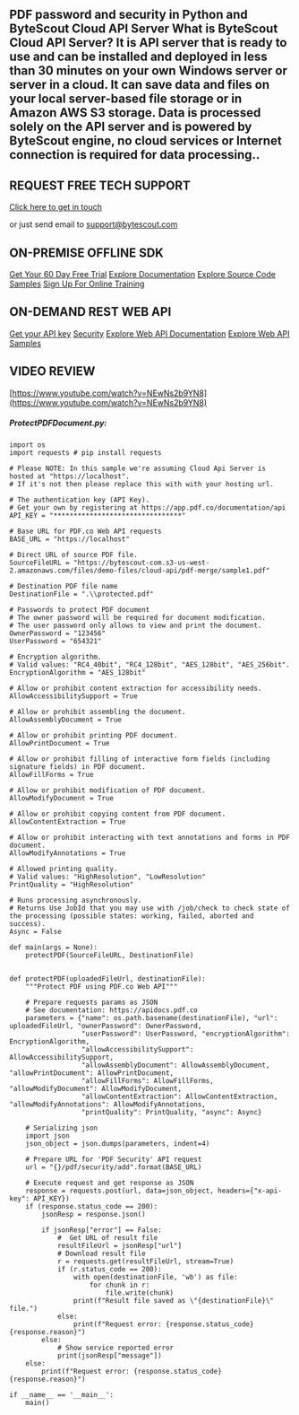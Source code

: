 ## PDF password and security in Python and ByteScout Cloud API Server What is ByteScout Cloud API Server? It is API server that is ready to use and can be installed and deployed in less than 30 minutes on your own Windows server or server in a cloud. It can save data and files on your local server-based file storage or in Amazon AWS S3 storage. Data is processed solely on the API server and is powered by ByteScout engine, no cloud services or Internet connection is required for data processing..

## REQUEST FREE TECH SUPPORT

[Click here to get in touch](https://bytescout.zendesk.com/hc/en-us/requests/new?subject=ByteScout%20Cloud%20API%20Server%20Question)

or just send email to [support@bytescout.com](mailto:support@bytescout.com?subject=ByteScout%20Cloud%20API%20Server%20Question) 

## ON-PREMISE OFFLINE SDK 

[Get Your 60 Day Free Trial](https://bytescout.com/download/web-installer?utm_source=github-readme)
[Explore Documentation](https://bytescout.com/documentation/index.html?utm_source=github-readme)
[Explore Source Code Samples](https://github.com/bytescout/ByteScout-SDK-SourceCode/)
[Sign Up For Online Training](https://academy.bytescout.com/)


## ON-DEMAND REST WEB API

[Get your API key](https://app.pdf.co/signup?utm_source=github-readme)
[Security](https://pdf.co/security)
[Explore Web API Documentation](https://apidocs.pdf.co?utm_source=github-readme)
[Explore Web API Samples](https://github.com/bytescout/ByteScout-SDK-SourceCode/tree/master/PDF.co%20Web%20API)

## VIDEO REVIEW

[https://www.youtube.com/watch?v=NEwNs2b9YN8](https://www.youtube.com/watch?v=NEwNs2b9YN8)




<!-- code block begin -->

##### **ProtectPDFDocument.py:**
    
```
import os
import requests # pip install requests

# Please NOTE: In this sample we're assuming Cloud Api Server is hosted at "https://localhost". 
# If it's not then please replace this with with your hosting url.

# The authentication key (API Key).
# Get your own by registering at https://app.pdf.co/documentation/api
API_KEY = "********************************"

# Base URL for PDF.co Web API requests
BASE_URL = "https://localhost"

# Direct URL of source PDF file.
SourceFileURL = "https://bytescout-com.s3-us-west-2.amazonaws.com/files/demo-files/cloud-api/pdf-merge/sample1.pdf"

# Destination PDF file name
DestinationFile = ".\\protected.pdf"

# Passwords to protect PDF document
# The owner password will be required for document modification.
# The user password only allows to view and print the document.
OwnerPassword = "123456"
UserPassword = "654321"

# Encryption algorithm. 
# Valid values: "RC4_40bit", "RC4_128bit", "AES_128bit", "AES_256bit".
EncryptionAlgorithm = "AES_128bit"

# Allow or prohibit content extraction for accessibility needs.
AllowAccessibilitySupport = True

# Allow or prohibit assembling the document.
AllowAssemblyDocument = True

# Allow or prohibit printing PDF document.
AllowPrintDocument = True

# Allow or prohibit filling of interactive form fields (including signature fields) in PDF document.
AllowFillForms = True

# Allow or prohibit modification of PDF document.
AllowModifyDocument = True

# Allow or prohibit copying content from PDF document.
AllowContentExtraction = True

# Allow or prohibit interacting with text annotations and forms in PDF document.
AllowModifyAnnotations = True

# Allowed printing quality.
# Valid values: "HighResolution", "LowResolution"
PrintQuality = "HighResolution"

# Runs processing asynchronously. 
# Returns Use JobId that you may use with /job/check to check state of the processing (possible states: working, failed, aborted and success).
Async = False

def main(args = None):
    protectPDF(SourceFileURL, DestinationFile)


def protectPDF(uploadedFileUrl, destinationFile):
    """Protect PDF using PDF.co Web API"""

    # Prepare requests params as JSON
    # See documentation: https://apidocs.pdf.co
    parameters = {"name": os.path.basename(destinationFile), "url": uploadedFileUrl, "ownerPassword": OwnerPassword,
                  "userPassword": UserPassword, "encryptionAlgorithm": EncryptionAlgorithm,
                  "allowAccessibilitySupport": AllowAccessibilitySupport,
                  "allowAssemblyDocument": AllowAssemblyDocument, "allowPrintDocument": AllowPrintDocument,
                  "allowFillForms": AllowFillForms, "allowModifyDocument": AllowModifyDocument,
                  "allowContentExtraction": AllowContentExtraction, "allowModifyAnnotations": AllowModifyAnnotations,
                  "printQuality": PrintQuality, "async": Async}

    # Serializing json
    import json
    json_object = json.dumps(parameters, indent=4)

    # Prepare URL for 'PDF Security' API request
    url = "{}/pdf/security/add".format(BASE_URL)

    # Execute request and get response as JSON
    response = requests.post(url, data=json_object, headers={"x-api-key": API_KEY})
    if (response.status_code == 200):
        jsonResp = response.json()

        if jsonResp["error"] == False:
            #  Get URL of result file
            resultFileUrl = jsonResp["url"]
            # Download result file
            r = requests.get(resultFileUrl, stream=True)
            if (r.status_code == 200):
                with open(destinationFile, 'wb') as file:
                    for chunk in r:
                        file.write(chunk)
                print(f"Result file saved as \"{destinationFile}\" file.")
            else:
                print(f"Request error: {response.status_code} {response.reason}")
        else:
            # Show service reported error
            print(jsonResp["message"])
    else:
        print(f"Request error: {response.status_code} {response.reason}")

if __name__ == '__main__':
    main()
```

<!-- code block end -->